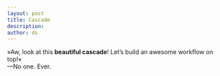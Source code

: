 ```yaml
---
layout: post
title: Cascade
description:
author: ds
---
```


»Aw, look at this __beautiful cascade__! Let’s build an awesome workflow on top!«  
—No one. Ever.
